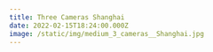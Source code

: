 ```yaml
---
title: Three Cameras Shanghai
date: 2022-02-15T18:24:00.000Z
image: /static/img/medium_3_cameras__Shanghai.jpg
---
```


